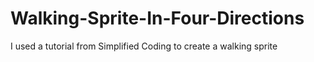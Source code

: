 # Walking-Sprite-In-Four-Directions
I used a tutorial from Simplified Coding to create a walking sprite

